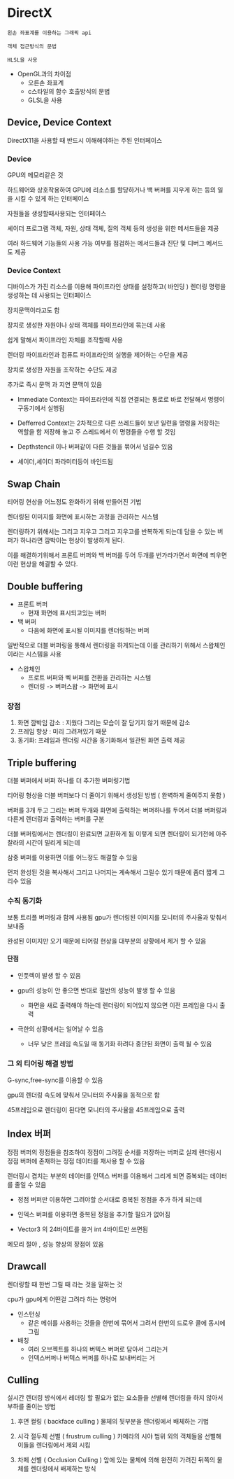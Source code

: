 # DirectX
    왼손 좌표계를 이용하는 그래픽 api

    객체 접근방식의 문법

    HLSL을 사용

- OpenGL과의 차이점
    - 오른손 좌표계
    - c스타일의 함수 호출방식의 문법
    - GLSL을 사용

## Device, Device Context
DirectX11을 사용할 때 반드시 이해해야하는 주된 인터페이스

### Device
GPU의 메모리같은 것

하드웨어와 상호작용하여 GPU에 리소스를 할당하거나 백 버퍼를 지우게 하는 등의 일을 시킬 수 있게 하는 인터페이스

자원들을 생성할때사용되는 인터페이스

셰이더 프로그램 객체, 자원, 상태 객체, 질의 객체 등의 생성을 위한 메서드들을 제공

여러 하드웨어 기능들의 사용 가능 여부를 점검하는 메서드들과 진단 및 디버그 메서드도 제공

### Device Context
디바이스가 가진 리소스를 이용해 파이프라인 상태를 설정하고( 바인딩 ) 렌더링 명령을 생성하는 데 사용되는 인터페이스

장치문맥이라고도 함

장치로 생성한 자원이나 상태 객체를 파이프라인에 묶는데 사용

쉽게 말해서 파이프라인 자체를 조작할때 사용

렌더링 파이프라인과 컴퓨트 파이프라인의 실행을 제어하는 수단을 제공

장치로 생성한 자원을 조작하는 수단도 제공

추가로 즉시 문맥 과 지연 문맥이 있음
- Immediate Context는 파이프라인에 직접 연결되는 통로로 바로 전달해서 명령이 구동기에서 실행됨

- Defferred Context는 2차적으로 다른 쓰레드들이 보낸 일련을 명령을 저장하는 역할을 함 저장해 놓고 주 스레드에서 이 명령들을 수행 할 것임

- Depthstencil 이나 버퍼같이 다른 것들을 묶어서 넘길수 있음

- 셰이더,셰이더 파라미터등이 바인드됨

## Swap Chain
티어링 현상을 어느정도 완화하기 위해 만들어진 기법

렌더링된 이미지를 화면에 표시하는 과정을 관리하는 시스템

렌더링하기 위해서는 그리고 지우고 그리고 지우고를 반복하게 되는데 담을 수 있는 버퍼가 하나라면 깜박이는 현상이 발생하게 된다.

이를 해결하기위해서 프론트 버퍼와 백 버퍼를 두어 두개를 번가라가면서 화면에 띄우면 이런 현상을 해결할 수 있다.

## Double buffering

- 프론트 버퍼
    - 현재 화면에 표시되고있는 버퍼
- 백 버퍼
    - 다음에 화면에 표시될 이미지를 렌더링하는 버퍼

일반적으로 더블 버퍼링을 통해서 렌더링을 하게되는데 이를 관리하기 위해서 스왑체인이라는 시스템을 사용

- 스왑체인
    - 프로트 버퍼와 벡 버퍼를 전환을 관리하는 시스템
    - 렌더링 -> 버퍼스왑 -> 화면에 표시

### 장점
1. 화면 깜박임 감소 : 지웠다 그리는 모습이 잘 담기지 않기 때문에 감소
2. 프레임 향상 :  미리 그려져있기 때문
3. 동기화: 프레임과 렌더링 시간을 동기화해서 일관된 화면 출력 제공

## Triple buffering
더블 버퍼에서 버퍼 하나를 더 추가한 버퍼링기법

티어링 형상을 더블 버퍼보다 더 줄이기 위해서 생성된 방법 ( 완벽하게 줄여주지 못함 )

버퍼를 3개 두고 그리는 버퍼 두개와 화면에 출력하는 버퍼하나를 두어서 더블 버퍼링과 다른게 렌더링과 출력하는 버퍼를 구분

더블 버퍼링에서는 렌더링이 완료되면 교환하게 됨 이렇게 되면 렌더링이 되기전에 아주 찰라의 시간이 밀리게 되는데

삼중 버퍼를 이용하면 이를 어느정도 해결할 수 있음

먼저 완성된 것을 복사해서 그리고 나머지는 계속해서 그릴수 있기 때문에 좀더 짧게 그리수 있음

### 수직 동기화
보통 트리플 버퍼링과 함께 사용됨
    gpu가 렌더링된 이미지를 모니터의 주사율과 맞춰서 보내줌

완성된 이미지만 오기 때문에 티어링 현상을 대부분의 상황에서 제거 할 수 있음

#### 단점
- 인풋렉이 발생 할 수 있음

- gpu의 성능이 안 좋으면 반대로 절반의 성능이 발생 할 수 있음
    - 화면을 새로 출력해야 하는데 렌더링이 되어있지 않으면 이전 프레임을 다시 출력

- 극한의 상황에서는 일어날 수 있음
    - 너무 낮은 프레임 속도일 때 동기화 하려다 중단된 화면이 출력 될 수 있음

### 그 외 티어링 해결 방법
G-sync,free-sync를 이용할 수 있음

gpu의 렌더링 속도에 맞춰서 모니터의 주사율을 동적으로 함

45프레임으로 렌더링이 된다면 모니터의 주사율을 45프레임으로 출력

## Index 버퍼
정점 버퍼의 정점들을 참조하여 정점이 그려질 순서를 저장하는 버퍼로 실제 렌더링시 정점 버퍼에 존재하는 정점 데이터를 재사용 할 수 있음

렌더링시 겹치는 부분의 데이터를 인덱스 버퍼를 이용해서 그리게 되면 중복되는 데이터를 줄일 수 있음

- 정점 버퍼만 이용하면 그려야할 순서대로 중복된 정점을 추가 하게 되는데

- 인덱스 버퍼를 이용하면 중복된 정점을 추가할 필요가 없어짐
- Vector3 의 24바이트를 쓸거 int 4바이트만 쓰면됨

메모리 절야 , 성능 향상의 장점이 있음

## Drawcall
렌더링할 때 한번 그릴 때 라는 것을 말하는 것

cpu가 gpu에게 어떤걸 그려라 하는 명령어

 - 인스턴싱
    - 같은 메쉬를 사용하는 것들을 한번에 묶어서 그려서 한번의 드로우 콜에 동시에 그림
- 배칭
    - 여러 오브젝트를 하나의 버텍스 버퍼로 담아서 그리는거
    - 인덱스버퍼나 버텍스 버퍼를 하나로 보내버리는 거

## Culling
실시간 렌더링 방식에서 레더링 할 필요가 없는 요소들을 선별해 렌더링을 하지 않아서 부하를 줄이는 방법

1. 후면 컬링 ( backface culling )
물체의 뒷부분을 렌더링에서 배체하는 기법

2. 시각 절두체 선별  ( frustrum culling )
카메라의 시야 범위 외의 객체들을 선별해 이들을 렌더링에서 제외 시킴

3. 차페 선별 ( Occlusion Culling )
앞에 있는 물체에 의해 완전히 가려진 뒤쪽의 물체를 렌더링에서 배제하는 방식